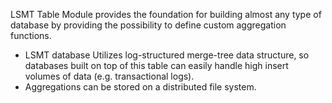 LSMT Table Module provides the foundation for building almost any type of database by providing the possibility to 
define custom aggregation functions.

* LSMT database Utilizes log-structured merge-tree data structure, so databases built on top of this table can easily 
handle high insert volumes of data (e.g. transactional logs).
* Aggregations can be stored on a distributed file system.